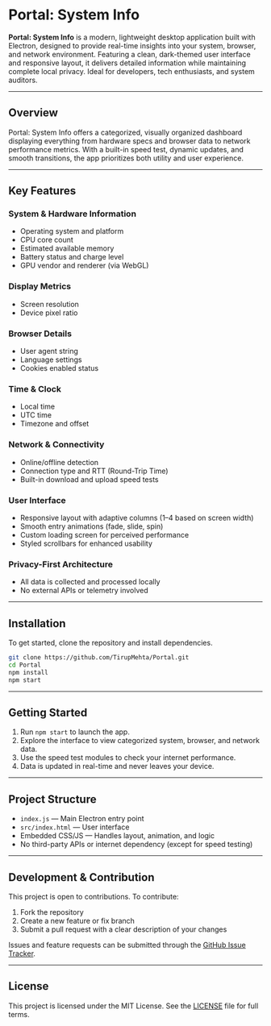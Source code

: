 # Portal: System Info

**Portal: System Info** is a modern, lightweight desktop application built with Electron, designed to provide real-time insights into your system, browser, and network environment. Featuring a clean, dark-themed user interface and responsive layout, it delivers detailed information while maintaining complete local privacy. Ideal for developers, tech enthusiasts, and system auditors.

---

## Overview

Portal: System Info offers a categorized, visually organized dashboard displaying everything from hardware specs and browser data to network performance metrics. With a built-in speed test, dynamic updates, and smooth transitions, the app prioritizes both utility and user experience.

---

## Key Features

### System & Hardware Information
- Operating system and platform
- CPU core count
- Estimated available memory
- Battery status and charge level
- GPU vendor and renderer (via WebGL)

### Display Metrics
- Screen resolution
- Device pixel ratio

### Browser Details
- User agent string
- Language settings
- Cookies enabled status

### Time & Clock
- Local time
- UTC time
- Timezone and offset

### Network & Connectivity
- Online/offline detection
- Connection type and RTT (Round-Trip Time)
- Built-in download and upload speed tests

### User Interface
- Responsive layout with adaptive columns (1–4 based on screen width)
- Smooth entry animations (fade, slide, spin)
- Custom loading screen for perceived performance
- Styled scrollbars for enhanced usability

### Privacy-First Architecture
- All data is collected and processed locally
- No external APIs or telemetry involved

---

## Installation

To get started, clone the repository and install dependencies.

```bash
git clone https://github.com/TirupMehta/Portal.git
cd Portal
npm install
npm start
```

---

## Getting Started

1. Run `npm start` to launch the app.
2. Explore the interface to view categorized system, browser, and network data.
3. Use the speed test modules to check your internet performance.
4. Data is updated in real-time and never leaves your device.

---

## Project Structure

- `index.js` — Main Electron entry point
- `src/index.html` — User interface
- Embedded CSS/JS — Handles layout, animation, and logic
- No third-party APIs or internet dependency (except for speed testing)

---

## Development & Contribution

This project is open to contributions. To contribute:

1. Fork the repository
2. Create a new feature or fix branch
3. Submit a pull request with a clear description of your changes

Issues and feature requests can be submitted through the [GitHub Issue Tracker](https://github.com/TirupMehta/Portal/issues).

---

## License

This project is licensed under the MIT License. See the [LICENSE](./LICENSE) file for full terms.
